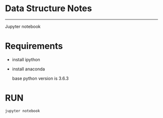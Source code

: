 # Data Structure Notes
---
Jupyter notebook

# Requirements
+ install ipython
+ install anaconda

  base python version is 3.6.3

# RUN
```
jupyter notebook
```
